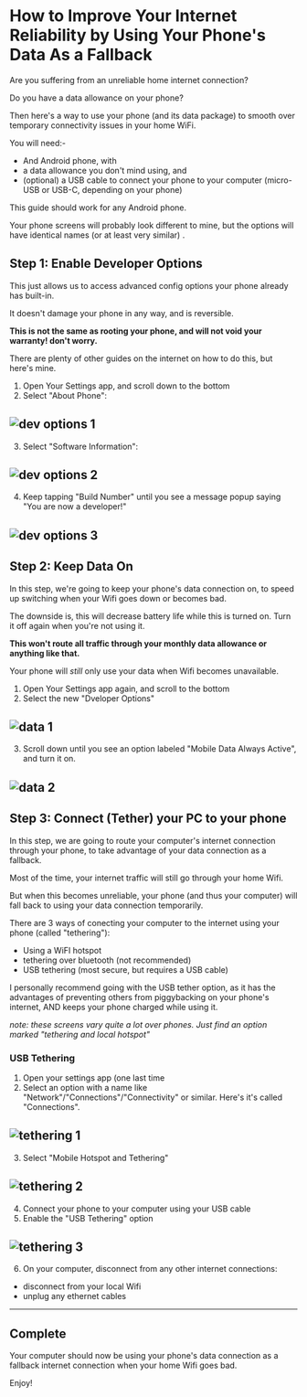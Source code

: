 # How to Improve Your Internet Reliability by Using Your Phone's Data As a Fallback

Are you suffering from an unreliable home internet connection? 

Do you have a data allowance on your phone?

Then here's a way to use your phone (and its data package) to smooth over temporary connectivity issues in your home WiFi.

You will need:-

* And Android phone, with
* a data allowance you don't mind using, and
* (optional) a USB cable to connect your phone to your computer (micro-USB or USB-C, depending on your phone)


This guide should work for any Android phone.


Your phone screens will probably look different to mine,
but the options will have identical names (or at least very similar) .

## Step 1: Enable Developer Options

This just allows us to access advanced config options your phone already has built-in.

It doesn't damage your phone in any way, and is reversible.

**This is not the same as rooting your phone, and will not void your warranty! don't worry.**

There are plenty of other guides on the internet on how to do this, but here's mine.

1. Open Your Settings app, and scroll down to the bottom 
2. Select "About Phone": 

![dev options 1](dev1.jpg)
----------
3. Select "Software Information": 

![dev options 2](dev2.jpg)
----------
4. Keep tapping "Build Number" until you see a message popup saying "You are now a developer!"

  ![dev options 3](dev3.jpg)
----------
## Step 2: Keep Data On

In this step, we're going to keep your phone's data connection on, to speed up switching when your Wifi goes down or becomes bad.

The downside is, this will decrease battery life while this is turned on. Turn it off again when you're not using it.

**This won't route all traffic through your monthly data allowance or anything like that.**

Your phone will *still* only use your data when Wifi becomes unavailable.

1. Open Your Settings app again, and scroll to the bottom
2. Select the new "Dveloper Options"

![data 1](net1.jpg)
----------
3. Scroll down until you see an option labeled "Mobile Data Always Active", and turn it on.

![data 2](net2.jpg)
----------
## Step 3: Connect (Tether) your PC to your phone

In this step, we are going to route your computer's internet connection through your phone,
to take advantage of your data connection as a fallback.

Most of the time, your internet traffic will still go through your home Wifi.

But when this becomes unreliable, 
your phone (and thus your computer) will fall back to using your data connection temporarily.


There are 3 ways of conecting your computer to the internet using your phone (called "tethering"):

* Using a WiFI hotspot
* tethering over bluetooth (not recommended)
* USB tethering (most secure, but requires a USB cable)

I personally recommend going with the USB tether option, as it has the advantages of preventing others from piggybacking on your phone's internet,
AND keeps your phone charged while using it.

*note: these screens vary quite a lot over phones. Just find an option marked "tethering and local hotspot"*

### USB Tethering

1. Open your settings app (one last time
2. Select an option with a name like "Network"/"Connections"/"Connectivity" or similar. Here's it's called "Connections".

![tethering 1](teth1.jpg)
----------
3. Select "Mobile Hotspot and Tethering"

![tethering 2](teth2.jpg)
----------
4. Connect your phone to your computer using your USB cable
5. Enable the "USB Tethering" option

![tethering 3](teth3.jpg)
----------
6. On your computer, disconnect from any other internet connections:
  * disconnect from your local Wifi
  * unplug any ethernet cables


------

## Complete

Your computer should now be using your phone's data connection as a fallback internet connection when your home Wifi goes bad.

Enjoy!